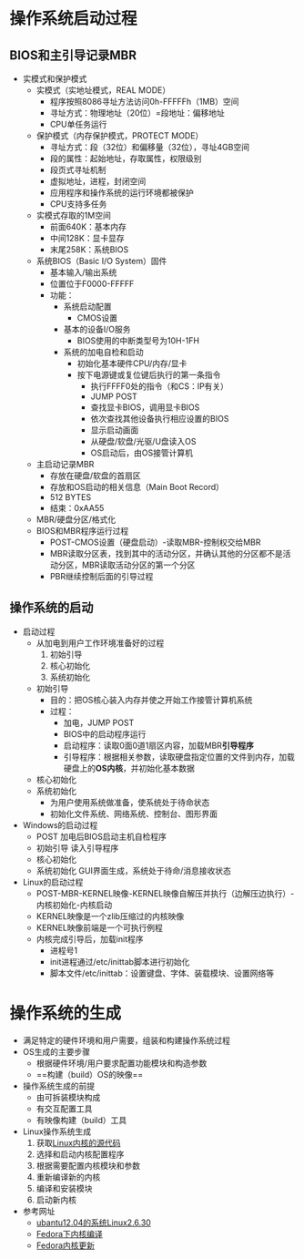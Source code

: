 # 操作系统启动过程
## BIOS和主引导记录MBR
- 实模式和保护模式
    - 实模式（实地址模式，REAL MODE）
        - 程序按照8086寻址方法访问0h-FFFFFh（1MB）空间
        - 寻址方式：物理地址（20位）=段地址：偏移地址
        - CPU单任务运行
    - 保护模式（内存保护模式，PROTECT MODE）
        - 寻址方式：段（32位）和偏移量（32位），寻址4GB空间
        - 段的属性：起始地址，存取属性，权限级别
        - 段页式寻址机制
        - 虚拟地址，进程，封闭空间
        - 应用程序和操作系统的运行环境都被保护
        - CPU支持多任务
    - 实模式存取的1M空间
        - 前面640K：基本内存
        - 中间128K：显卡显存
        - 末尾258K：系统BIOS
    - 系统BIOS（Basic I/O System）固件
        - 基本输入/输出系统
        - 位置位于F0000-FFFFF
        - 功能：
            - 系统启动配置
                - CMOS设置
            - 基本的设备I/O服务
                - BIOS使用的中断类型号为10H-1FH
            - 系统的加电自检和启动
                - 初始化基本硬件CPU/内存/显卡
                - 按下电源键或复位键后执行的第一条指令
                    - 执行FFFF0处的指令（和CS：IP有关）
                    - JUMP POST
                    - 查找显卡BIOS，调用显卡BIOS
                    - 依次查找其他设备执行相应设置的BIOS
                    - 显示启动画面
                    - 从硬盘/软盘/光驱/U盘读入OS
                    - OS启动后，由OS接管计算机
    - 主启动记录MBR
        - 存放在硬盘/软盘的首扇区
        - 存放和OS启动的相关信息（Main Boot Record） 
        - 512 BYTES
        - 结束：0xAA55
    - MBR/硬盘分区/格式化
    - BIOS和MBR程序运行过程
        - POST-CMOS设置（硬盘启动）-读取MBR-控制权交给MBR
        - MBR读取分区表，找到其中的活动分区，并确认其他的分区都不是活动分区，MBR读取活动分区的第一个分区
        - PBR继续控制后面的引导过程

## 操作系统的启动
- 启动过程
    - 从加电到用户工作环境准备好的过程
        1. 初始引导
        2. 核心初始化
        3. 系统初始化
    - 初始引导
        - 目的：把OS核心装入内存并使之开始工作接管计算机系统
        - 过程：
            - 加电，JUMP POST
            - BIOS中的启动程序运行
            - 启动程序：读取0面0道1扇区内容，加载MBR**引导程序**
            - 引导程序：根据相关参数，读取硬盘指定位置的文件到内存，加载硬盘上的**OS内核**，并初始化基本数据
    - 核心初始化
    - 系统初始化
        - 为用户使用系统做准备，使系统处于待命状态
        - 初始化文件系统、网络系统、控制台、图形界面
- Windows的启动过程
    - POST 加电后BIOS启动主机自检程序
    - 初始引导 读入引导程序
    - 核心初始化
    - 系统初始化 GUI界面生成，系统处于待命/消息接收状态
- Linux的启动过程
    - POST-MBR-KERNEL映像-KERNEL映像自解压并执行（边解压边执行）-内核初始化-内核启动
    - KERNEL映像是一个zlib压缩过的内核映像
    - KERNEL映像前端是一个可执行例程
    - 内核完成引导后，加载init程序
        - 进程号1
        - init进程通过/etc/inittab脚本进行初始化
        - 脚本文件/etc/inittab：设置键盘、字体、装载模块、设置网络等

# 操作系统的生成
- 满足特定的硬件环境和用户需要，组装和构建操作系统过程
- OS生成的主要步骤
    - 根据硬件环境/用户要求配置功能模块和构造参数
    - ==构建（build）OS的映像==
- 操作系统生成的前提
    - 由可拆装模块构成
    - 有交互配置工具
    - 有映像构建（build）工具
- Linux操作系统生成
    1. 获取[Linux内核的源代码](https://www.kernel.org/)
    2. 选择和启动内核配置程序
    3. 根据需要配置内核模块和参数
    4. 重新编译新的内核
    5. 编译和安装模块
    6. 启动新内核
- 参考网址
    - [ubantu12.04的系统Linux2.6.30](https://blog.csdn.net/xiaocainiaoshangxiao/article/details/219312801)
    - [Fedora下内核编译](https://www.linuxidc.com/Linux/2011-01/31456.htm)
    - [Fedora内核更新](https://www.2cto.com/os/201204/125945.html)